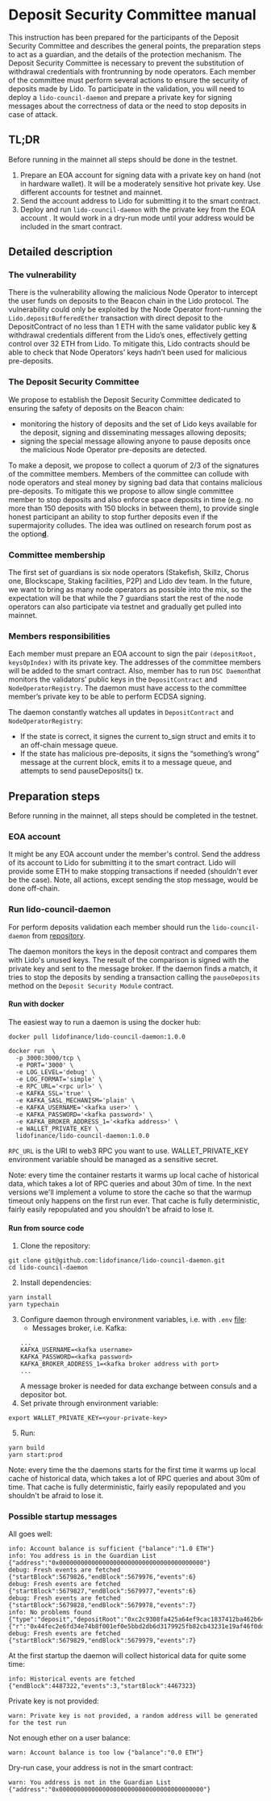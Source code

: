 # Deposit Security Committee manual

This instruction has been prepared for the participants of the Deposit Security Committee and describes the general points, the preparation steps to act as a guardian, and the details of the protection mechanism. The Deposit Security Committee is necessary to prevent the substitution of withdrawal credentials with frontrunning by node operators. Each member of the committee must perform several actions to ensure the security of deposits made by Lido. To participate in the validation, you will need to deploy a `lido-council-daemon` and prepare a private key for signing messages about the correctness of data or the need to stop deposits in case of attack.

## TL;DR

Before running in the mainnet all steps should be done in the testnet.

1. Prepare an EOA account for signing data with a private key on hand (not in hardware wallet). It will be a moderately sensitive hot private key. Use different accounts for testnet and mainnet.
2. Send the account address to Lido for submitting it to the smart contract. 
3. Deploy and run `lido-council-daemon` with the private key from the EOA account . It would work in a dry-run mode until your address would be included in the smart contract.  

## Detailed description

### The vulnerability

There is the vulnerability allowing the malicious Node Operator to intercept the user funds on deposits to the Beacon chain in the Lido protocol. The vulnerability could only be exploited by the Node Operator front-running the `Lido.depositBufferedEther` transaction with direct deposit to the DepositContract of no less than 1 ETH with the same validator public key & withdrawal credentials different from the Lido’s ones, effectively getting control over 32 ETH from Lido. To mitigate this, Lido contracts should be able to check that Node Operators’ keys hadn’t been used for malicious pre-deposits.

### The Deposit Security Committee

We propose to establish the Deposit Security Committee dedicated to ensuring the safety of deposits on the Beacon chain:

- monitoring the history of deposits and the set of Lido keys available for the deposit, signing and disseminating messages allowing deposits;
- signing the special message allowing anyone to pause deposits once the malicious Node Operator pre-deposits are detected.

To make a deposit, we propose to collect a quorum of 2/3 of the signatures of the committee members. Members of the committee can collude with node operators and steal money by signing bad data that contains malicious pre-deposits. To mitigate this we propose to allow single committee member to stop deposits and also enforce space deposits in time (e.g. no more than 150 deposits with 150 blocks in between them), to provide single honest participant an ability to stop further deposits even if the supermajority colludes. The idea was outlined on research forum post as the option[<b>d</b>](https://research.lido.fi/t/mitigations-for-deposit-front-running-vulnerability/1239#d-approving-deposit-contract-merkle-root-7).

### Committee membership

The first set of guardians is six node operators (Stakefish, Skillz, Chorus one, Blockscape, Staking facilities, P2P) and Lido dev team. In the future, we want to bring as many node operators as possible into the mix, so the expectation will be that while the 7 guardians start the rest of the node operators can also participate via testnet and gradually get pulled into mainnet. 

### Members responsibilities

Each member must prepare an EOA account to sign the pair `(depositRoot, keysOpIndex)` with its private key. The addresses of the committee members will be added to the smart contract. Also, member has to run `DSC Daemon`that monitors the validators’ public keys in the `DepositContract` and `NodeOperatorRegistry`. The daemon must have access to the committee member’s private key to be able to perform ECDSA signing.

The daemon constantly watches all updates in `DepositContract` and `NodeOperatorRegistry`:

- If the state is correct, it signes the current to_sign struct and emits it to an off-chain message queue.
- If the state has malicious pre-deposits, it signs the “something’s wrong” message at the current block, emits it to a message queue, and attempts to send pauseDeposits() tx.

## Preparation steps

Before running in the mainnet, all steps should be completed in the testnet.

### EOA account

It might be any EOA account under the member's control. Send the address of its account to Lido for submitting it to the smart contract. Lido will provide some ETH to make stopping transactions if needed (shouldn't ever be the case). Note, all actions, except sending the stop message, would be done off-chain.

### Run lido-council-daemon

For perform deposits validation each member should run the `lido-council-daemon` from [repository](https://github.com/lidofinance/lido-council-daemon).

The daemon monitors the keys in the deposit contract and compares them with Lido's unused keys. The result of the comparison is signed with the private key and sent to the message broker. If the daemon finds a match, it tries to stop the deposits by sending a transaction calling the `pauseDeposits` method on the `Deposit Security Module` contract.

#### Run with docker

The easiest way to run a daemon is using the docker hub:

```shell
docker pull lidofinance/lido-council-daemon:1.0.0

docker run  \
  -p 3000:3000/tcp \
  -e PORT='3000' \
  -e LOG_LEVEL='debug' \
  -e LOG_FORMAT='simple' \
  -e RPC_URL='<rpc url>' \
  -e KAFKA_SSL='true' \
  -e KAFKA_SASL_MECHANISM='plain' \
  -e KAFKA_USERNAME='<kafka user>' \
  -e KAFKA_PASSWORD='<kafka password>' \
  -e KAFKA_BROKER_ADDRESS_1='<kafka address>' \
  -e WALLET_PRIVATE_KEY \
  lidofinance/lido-council-daemon:1.0.0
```

`RPC_URL` is the URI to web3 RPC you want to use. WALLET_PRIVATE_KEY environment variable should be managed as a sensitive secret.

Note: every time the container restarts it warms up local cache of historical data, which takes a lot of RPC queries and about 30m of time. In the next versions we'll implement a volume to store the cache so that the warmup timeout only happens on the first run ever. That cache is fully deterministic, fairly easily repopulated and you shouldn't be afraid to lose it.

#### Run from source code

1. Clone the repository:

```shell
git clone git@github.com:lidofinance/lido-council-daemon.git
cd lido-council-daemon
```

2. Install dependencies:

```shell
yarn install
yarn typechain
```

3. Configure daemon through environment variables, i.e.
   with `.env` [file](https://github.com/lidofinance/lido-council-daemon/blob/main/sample.env):
    - Messages broker, i.e. Kafka:
    ```
    ...
    KAFKA_USERNAME=<kafka username>
    KAFKA_PASSWORD=<kafka password>
    KAFKA_BROKER_ADDRESS_1=<kafka broker address with port>
    ...
    ```
    A message broker is needed for data exchange between consuls and a depositor
    bot.
4. Set private through environment variable:
```
export WALLET_PRIVATE_KEY=<your-private-key>
```
5. Run:

```shell
yarn build
yarn start:prod
```

Note: every time the the daemons starts for the first time it warms up local cache of historical data, which takes a lot of RPC queries and about 30m of time. That cache is fully deterministic, fairly easily repopulated and you shouldn't be afraid to lose it.


### Possible startup messages

All goes well:

```
info: Account balance is sufficient {"balance":"1.0 ETH"}
info: You address is in the Guardian List {"address":"0x0000000000000000000000000000000000000000"}
debug: Fresh events are fetched {"startBlock":5679826,"endBlock":5679976,"events":6}
debug: Fresh events are fetched {"startBlock":5679827,"endBlock":5679977,"events":6}
debug: Fresh events are fetched {"startBlock":5679828,"endBlock":5679978,"events":7}
info: No problems found {"type":"deposit","depositRoot":"0xc2c9308fa425a64ef9cac1837412ba462b6429fce2f170184284a260b735638c","keysOpIndex":12,"blockNumber":5679978,"blockHash":"0x87762c941f653f2f70157f86deac78f19e4d1549e231a52d1191289592d1a0ab","guardianAddress":"0x3dc4cF780F2599B528F37dedB34449Fb65Ef7d4A","guardianIndex":0,"signature":{"r":"0x44fec2e6fd34e74b8f001ef0e5bbd2db6d3179925fb82cb43231e19af46f0ddd","s":"0x2ff4326af760e353803458b75279eb8f58e5735b3565ea16bcd0f773bce106a4","_vs":"0xaff4326af760e353803458b75279eb8f58e5735b3565ea16bcd0f773bce106a4","recoveryParam":1,"v":28}}
debug: Fresh events are fetched {"startBlock":5679829,"endBlock":5679979,"events":7}
```

At the first startup the daemon will collect historical data for quite some time:

```
info: Historical events are fetched {"endBlock":4487322,"events":3,"startBlock":4467323}
```

Private key is not provided:

```
warn: Private key is not provided, a random address will be generated for the test run
```

Not enough ether on a user balance:

```
warn: Account balance is too low {"balance":"0.0 ETH"}
```

Dry-run case, your address is not in the smart contract:

```
warn: You address is not in the Guardian List {"address":"0x0000000000000000000000000000000000000000"}
```